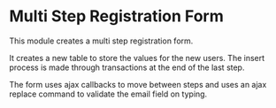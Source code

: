 # Multi Step Registration Form

This module creates a multi step registration form.

It creates a new table to store the values for the new users. The insert process is made through transactions at the end of the last step.

The form uses ajax callbacks to move between steps and uses an ajax replace command to validate the email field on typing.
